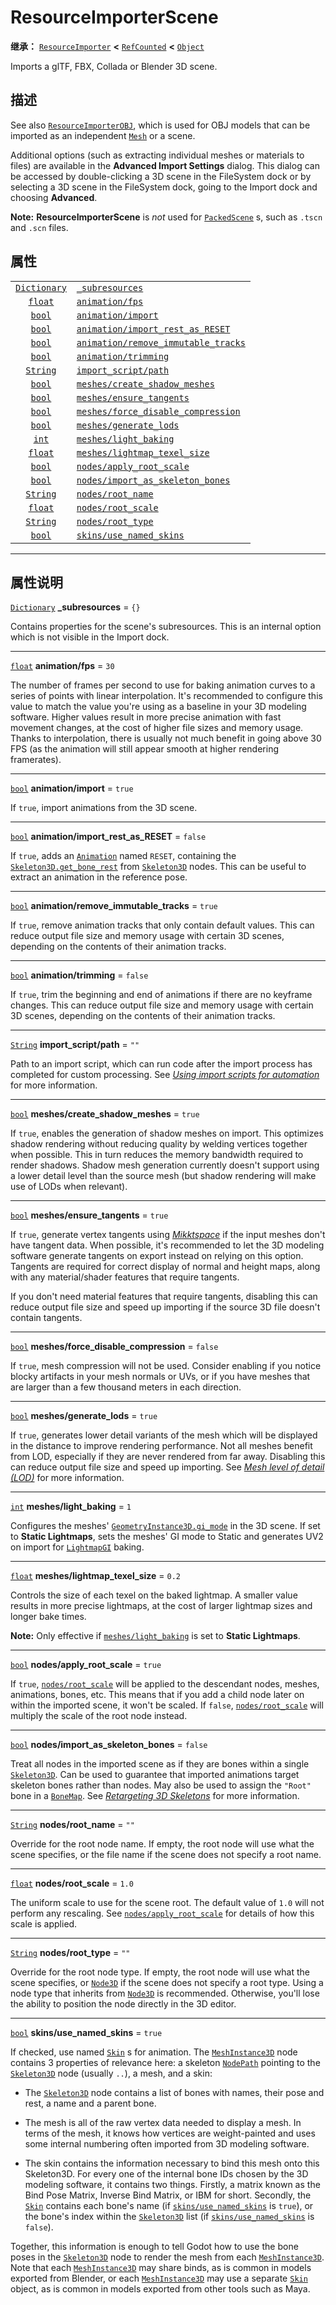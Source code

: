 <!-- ⚠ 请勿编辑本文件 ⚠ -->
<!-- 本文档使用脚本从 WeDot 引擎源码仓库生成。 -->
<!-- 生成脚本：https://github.com/WeDot-Engine/WeDot/tree/4.3/doc/tools/make_md.py； -->
<!-- 原文件：https://github.com/WeDot-Engine/WeDot/tree/4.3/doc/classes/ResourceImporterScene.xml。 -->

<div id="_class_resourceimporterscene"></div>

# ResourceImporterScene

**继承：** [`ResourceImporter`](class_resourceimporter.md) **<** [`RefCounted`](class_refcounted.md) **<** [`Object`](class_object.md)

Imports a glTF, FBX, Collada or Blender 3D scene.

## 描述

See also [`ResourceImporterOBJ`](class_resourceimporterobj.md), which is used for OBJ models that can be imported as an independent [`Mesh`](class_mesh.md) or a scene.

Additional options (such as extracting individual meshes or materials to files) are available in the **Advanced Import Settings** dialog. This dialog can be accessed by double-clicking a 3D scene in the FileSystem dock or by selecting a 3D scene in the FileSystem dock, going to the Import dock and choosing **Advanced**.

 **Note:** **ResourceImporterScene** is *not* used for [`PackedScene`](class_packedscene.md) s, such as `.tscn` and `.scn` files.

## 属性

|||
|:-:|:--|
| [`Dictionary`](class_dictionary.md) | [`_subresources`](class_resourceimporterscene.md#class_resourceimporterscene_property__subresources)                                         | ``{}``    |
| [`float`](class_float.md)           | [`animation/fps`](class_resourceimporterscene.md#class_resourceimporterscene_property_animation/fps)                                         | ``30``    |
| [`bool`](class_bool.md)             | [`animation/import`](class_resourceimporterscene.md#class_resourceimporterscene_property_animation/import)                                   | ``true``  |
| [`bool`](class_bool.md)             | [`animation/import_rest_as_RESET`](class_resourceimporterscene.md#class_resourceimporterscene_property_animation/import_rest_as_reset)       | ``false`` |
| [`bool`](class_bool.md)             | [`animation/remove_immutable_tracks`](class_resourceimporterscene.md#class_resourceimporterscene_property_animation/remove_immutable_tracks) | ``true``  |
| [`bool`](class_bool.md)             | [`animation/trimming`](class_resourceimporterscene.md#class_resourceimporterscene_property_animation/trimming)                               | ``false`` |
| [`String`](class_string.md)         | [`import_script/path`](class_resourceimporterscene.md#class_resourceimporterscene_property_import_script/path)                               | ``""``    |
| [`bool`](class_bool.md)             | [`meshes/create_shadow_meshes`](class_resourceimporterscene.md#class_resourceimporterscene_property_meshes/create_shadow_meshes)             | ``true``  |
| [`bool`](class_bool.md)             | [`meshes/ensure_tangents`](class_resourceimporterscene.md#class_resourceimporterscene_property_meshes/ensure_tangents)                       | ``true``  |
| [`bool`](class_bool.md)             | [`meshes/force_disable_compression`](class_resourceimporterscene.md#class_resourceimporterscene_property_meshes/force_disable_compression)   | ``false`` |
| [`bool`](class_bool.md)             | [`meshes/generate_lods`](class_resourceimporterscene.md#class_resourceimporterscene_property_meshes/generate_lods)                           | ``true``  |
| [`int`](class_int.md)               | [`meshes/light_baking`](class_resourceimporterscene.md#class_resourceimporterscene_property_meshes/light_baking)                             | ``1``     |
| [`float`](class_float.md)           | [`meshes/lightmap_texel_size`](class_resourceimporterscene.md#class_resourceimporterscene_property_meshes/lightmap_texel_size)               | ``0.2``   |
| [`bool`](class_bool.md)             | [`nodes/apply_root_scale`](class_resourceimporterscene.md#class_resourceimporterscene_property_nodes/apply_root_scale)                       | ``true``  |
| [`bool`](class_bool.md)             | [`nodes/import_as_skeleton_bones`](class_resourceimporterscene.md#class_resourceimporterscene_property_nodes/import_as_skeleton_bones)       | ``false`` |
| [`String`](class_string.md)         | [`nodes/root_name`](class_resourceimporterscene.md#class_resourceimporterscene_property_nodes/root_name)                                     | ``""``    |
| [`float`](class_float.md)           | [`nodes/root_scale`](class_resourceimporterscene.md#class_resourceimporterscene_property_nodes/root_scale)                                   | ``1.0``   |
| [`String`](class_string.md)         | [`nodes/root_type`](class_resourceimporterscene.md#class_resourceimporterscene_property_nodes/root_type)                                     | ``""``    |
| [`bool`](class_bool.md)             | [`skins/use_named_skins`](class_resourceimporterscene.md#class_resourceimporterscene_property_skins/use_named_skins)                         | ``true``  |

<!-- rst-class:: classref-section-separator -->

---

## 属性说明

<div id="_class_resourceimporterscene_property__subresources"></div>

[`Dictionary`](class_dictionary.md) **_subresources** = ``{}`` <div id="class_resourceimporterscene_property__subresources"></div>

Contains properties for the scene's subresources. This is an internal option which is not visible in the Import dock.

<!-- rst-class:: classref-item-separator -->

---

<div id="_class_resourceimporterscene_property_animation/fps"></div>

[`float`](class_float.md) **animation/fps** = ``30`` <div id="class_resourceimporterscene_property_animation/fps"></div>

The number of frames per second to use for baking animation curves to a series of points with linear interpolation. It's recommended to configure this value to match the value you're using as a baseline in your 3D modeling software. Higher values result in more precise animation with fast movement changes, at the cost of higher file sizes and memory usage. Thanks to interpolation, there is usually not much benefit in going above 30 FPS (as the animation will still appear smooth at higher rendering framerates).

<!-- rst-class:: classref-item-separator -->

---

<div id="_class_resourceimporterscene_property_animation/import"></div>

[`bool`](class_bool.md) **animation/import** = ``true`` <div id="class_resourceimporterscene_property_animation/import"></div>

If `true`, import animations from the 3D scene.

<!-- rst-class:: classref-item-separator -->

---

<div id="_class_resourceimporterscene_property_animation/import_rest_as_reset"></div>

[`bool`](class_bool.md) **animation/import_rest_as_RESET** = ``false`` <div id="class_resourceimporterscene_property_animation/import_rest_as_reset"></div>

If `true`, adds an [`Animation`](class_animation.md) named `RESET`, containing the [`Skeleton3D.get_bone_rest`](class_skeleton3d.md#class_skeleton3d_method_get_bone_rest) from [`Skeleton3D`](class_skeleton3d.md) nodes. This can be useful to extract an animation in the reference pose.

<!-- rst-class:: classref-item-separator -->

---

<div id="_class_resourceimporterscene_property_animation/remove_immutable_tracks"></div>

[`bool`](class_bool.md) **animation/remove_immutable_tracks** = ``true`` <div id="class_resourceimporterscene_property_animation/remove_immutable_tracks"></div>

If `true`, remove animation tracks that only contain default values. This can reduce output file size and memory usage with certain 3D scenes, depending on the contents of their animation tracks.

<!-- rst-class:: classref-item-separator -->

---

<div id="_class_resourceimporterscene_property_animation/trimming"></div>

[`bool`](class_bool.md) **animation/trimming** = ``false`` <div id="class_resourceimporterscene_property_animation/trimming"></div>

If `true`, trim the beginning and end of animations if there are no keyframe changes. This can reduce output file size and memory usage with certain 3D scenes, depending on the contents of their animation tracks.

<!-- rst-class:: classref-item-separator -->

---

<div id="_class_resourceimporterscene_property_import_script/path"></div>

[`String`](class_string.md) **import_script/path** = ``""`` <div id="class_resourceimporterscene_property_import_script/path"></div>

Path to an import script, which can run code after the import process has completed for custom processing. See [*Using import scripts for automation*](../tutorials/assets_pipeline/importing_3d_scenes/import_configuration.md#using-import-scripts-for-automation) for more information.

<!-- rst-class:: classref-item-separator -->

---

<div id="_class_resourceimporterscene_property_meshes/create_shadow_meshes"></div>

[`bool`](class_bool.md) **meshes/create_shadow_meshes** = ``true`` <div id="class_resourceimporterscene_property_meshes/create_shadow_meshes"></div>

If `true`, enables the generation of shadow meshes on import. This optimizes shadow rendering without reducing quality by welding vertices together when possible. This in turn reduces the memory bandwidth required to render shadows. Shadow mesh generation currently doesn't support using a lower detail level than the source mesh (but shadow rendering will make use of LODs when relevant).

<!-- rst-class:: classref-item-separator -->

---

<div id="_class_resourceimporterscene_property_meshes/ensure_tangents"></div>

[`bool`](class_bool.md) **meshes/ensure_tangents** = ``true`` <div id="class_resourceimporterscene_property_meshes/ensure_tangents"></div>

If `true`, generate vertex tangents using [*Mikktspace*](http://www.mikktspace.com/) if the input meshes don't have tangent data. When possible, it's recommended to let the 3D modeling software generate tangents on export instead on relying on this option. Tangents are required for correct display of normal and height maps, along with any material/shader features that require tangents.

If you don't need material features that require tangents, disabling this can reduce output file size and speed up importing if the source 3D file doesn't contain tangents.

<!-- rst-class:: classref-item-separator -->

---

<div id="_class_resourceimporterscene_property_meshes/force_disable_compression"></div>

[`bool`](class_bool.md) **meshes/force_disable_compression** = ``false`` <div id="class_resourceimporterscene_property_meshes/force_disable_compression"></div>

If `true`, mesh compression will not be used. Consider enabling if you notice blocky artifacts in your mesh normals or UVs, or if you have meshes that are larger than a few thousand meters in each direction.

<!-- rst-class:: classref-item-separator -->

---

<div id="_class_resourceimporterscene_property_meshes/generate_lods"></div>

[`bool`](class_bool.md) **meshes/generate_lods** = ``true`` <div id="class_resourceimporterscene_property_meshes/generate_lods"></div>

If `true`, generates lower detail variants of the mesh which will be displayed in the distance to improve rendering performance. Not all meshes benefit from LOD, especially if they are never rendered from far away. Disabling this can reduce output file size and speed up importing. See [*Mesh level of detail (LOD)*](../tutorials/3d/mesh_lod.md#doc-mesh-lod) for more information.

<!-- rst-class:: classref-item-separator -->

---

<div id="_class_resourceimporterscene_property_meshes/light_baking"></div>

[`int`](class_int.md) **meshes/light_baking** = ``1`` <div id="class_resourceimporterscene_property_meshes/light_baking"></div>

Configures the meshes' [`GeometryInstance3D.gi_mode`](class_geometryinstance3d.md#class_geometryinstance3d_property_gi_mode) in the 3D scene. If set to **Static Lightmaps**, sets the meshes' GI mode to Static and generates UV2 on import for [`LightmapGI`](class_lightmapgi.md) baking.

<!-- rst-class:: classref-item-separator -->

---

<div id="_class_resourceimporterscene_property_meshes/lightmap_texel_size"></div>

[`float`](class_float.md) **meshes/lightmap_texel_size** = ``0.2`` <div id="class_resourceimporterscene_property_meshes/lightmap_texel_size"></div>

Controls the size of each texel on the baked lightmap. A smaller value results in more precise lightmaps, at the cost of larger lightmap sizes and longer bake times.

 **Note:** Only effective if [`meshes/light_baking`](class_resourceimporterscene.md#class_resourceimporterscene_property_meshes/light_baking) is set to **Static Lightmaps**.

<!-- rst-class:: classref-item-separator -->

---

<div id="_class_resourceimporterscene_property_nodes/apply_root_scale"></div>

[`bool`](class_bool.md) **nodes/apply_root_scale** = ``true`` <div id="class_resourceimporterscene_property_nodes/apply_root_scale"></div>

If `true`, [`nodes/root_scale`](class_resourceimporterscene.md#class_resourceimporterscene_property_nodes/root_scale) will be applied to the descendant nodes, meshes, animations, bones, etc. This means that if you add a child node later on within the imported scene, it won't be scaled. If `false`, [`nodes/root_scale`](class_resourceimporterscene.md#class_resourceimporterscene_property_nodes/root_scale) will multiply the scale of the root node instead.

<!-- rst-class:: classref-item-separator -->

---

<div id="_class_resourceimporterscene_property_nodes/import_as_skeleton_bones"></div>

[`bool`](class_bool.md) **nodes/import_as_skeleton_bones** = ``false`` <div id="class_resourceimporterscene_property_nodes/import_as_skeleton_bones"></div>

Treat all nodes in the imported scene as if they are bones within a single [`Skeleton3D`](class_skeleton3d.md). Can be used to guarantee that imported animations target skeleton bones rather than nodes. May also be used to assign the `"Root"` bone in a [`BoneMap`](class_bonemap.md). See [*Retargeting 3D Skeletons*](../tutorials/assets_pipeline/retargeting_3d_skeletons) for more information.

<!-- rst-class:: classref-item-separator -->

---

<div id="_class_resourceimporterscene_property_nodes/root_name"></div>

[`String`](class_string.md) **nodes/root_name** = ``""`` <div id="class_resourceimporterscene_property_nodes/root_name"></div>

Override for the root node name. If empty, the root node will use what the scene specifies, or the file name if the scene does not specify a root name.

<!-- rst-class:: classref-item-separator -->

---

<div id="_class_resourceimporterscene_property_nodes/root_scale"></div>

[`float`](class_float.md) **nodes/root_scale** = ``1.0`` <div id="class_resourceimporterscene_property_nodes/root_scale"></div>

The uniform scale to use for the scene root. The default value of `1.0` will not perform any rescaling. See [`nodes/apply_root_scale`](class_resourceimporterscene.md#class_resourceimporterscene_property_nodes/apply_root_scale) for details of how this scale is applied.

<!-- rst-class:: classref-item-separator -->

---

<div id="_class_resourceimporterscene_property_nodes/root_type"></div>

[`String`](class_string.md) **nodes/root_type** = ``""`` <div id="class_resourceimporterscene_property_nodes/root_type"></div>

Override for the root node type. If empty, the root node will use what the scene specifies, or [`Node3D`](class_node3d.md) if the scene does not specify a root type. Using a node type that inherits from [`Node3D`](class_node3d.md) is recommended. Otherwise, you'll lose the ability to position the node directly in the 3D editor.

<!-- rst-class:: classref-item-separator -->

---

<div id="_class_resourceimporterscene_property_skins/use_named_skins"></div>

[`bool`](class_bool.md) **skins/use_named_skins** = ``true`` <div id="class_resourceimporterscene_property_skins/use_named_skins"></div>

If checked, use named [`Skin`](class_skin.md) s for animation. The [`MeshInstance3D`](class_meshinstance3d.md) node contains 3 properties of relevance here: a skeleton [`NodePath`](class_nodepath.md) pointing to the [`Skeleton3D`](class_skeleton3d.md) node (usually `..`), a mesh, and a skin:

- The [`Skeleton3D`](class_skeleton3d.md) node contains a list of bones with names, their pose and rest, a name and a parent bone.

- The mesh is all of the raw vertex data needed to display a mesh. In terms of the mesh, it knows how vertices are weight-painted and uses some internal numbering often imported from 3D modeling software.

- The skin contains the information necessary to bind this mesh onto this Skeleton3D. For every one of the internal bone IDs chosen by the 3D modeling software, it contains two things. Firstly, a matrix known as the Bind Pose Matrix, Inverse Bind Matrix, or IBM for short. Secondly, the [`Skin`](class_skin.md) contains each bone's name (if [`skins/use_named_skins`](class_resourceimporterscene.md#class_resourceimporterscene_property_skins/use_named_skins) is `true`), or the bone's index within the [`Skeleton3D`](class_skeleton3d.md) list (if [`skins/use_named_skins`](class_resourceimporterscene.md#class_resourceimporterscene_property_skins/use_named_skins) is `false`).

Together, this information is enough to tell Godot how to use the bone poses in the [`Skeleton3D`](class_skeleton3d.md) node to render the mesh from each [`MeshInstance3D`](class_meshinstance3d.md). Note that each [`MeshInstance3D`](class_meshinstance3d.md) may share binds, as is common in models exported from Blender, or each [`MeshInstance3D`](class_meshinstance3d.md) may use a separate [`Skin`](class_skin.md) object, as is common in models exported from other tools such as Maya.

[^virtual]: 本方法通常需要用户覆盖才能生效。
[^const]: 本方法无副作用，不会修改该实例的任何成员变量。
[^vararg]: 本方法除了能接受在此处描述的参数外，还能够继续接受任意数量的参数。
[^constructor]: 本方法用于构造某个类型。
[^static]: 调用本方法无需实例，可直接使用类名进行调用。
[^operator]: 本方法描述的是使用本类型作为左操作数的有效运算符。
[^bitfield]: 这个值是由下列位标志构成位掩码的整数。
[^void]: 无返回值。
